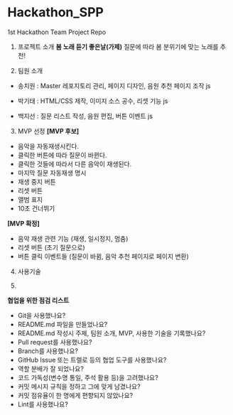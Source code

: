 # Hackathon_SPP
1st Hackathon Team Project Repo

1. 프로젝트 소개
  **봄 노래 듣기 좋은날(가제)**
  질문에 따라 봄 분위기에 맞는 노래를 추천!

2. 팀원 소개
  - 송치원 : Master 레포지토리 관리, 페이지 디자인, 음원 추천 페이지 조작 js

  - 박기태 : HTML/CSS 제작, 이미지 소스 공수, 리셋 기능 js
  
  - 백지선 : 질문 리스트 작성, 음원 편집, 버튼 이벤트 js


3. MVP 선정
  **[MVP 후보]**
  - 음악을 자동재생시킨다.
  - 클릭한 버튼에 따라 질문이 바뀐다.
  - 클릭한 것들에 따라서 다른 음악이 재생된다.
  - 마지막 질문 자동재생 명시
  - 재생 중지 버튼
  - 리셋 버튼
  - 앨범 표지
  - 10초 건너뛰기

  **[MVP 확정]**
  - 음악 재생 관련 기능 (재생, 일시정지, 멈춤)
  - 리셋 버튼 (초기 질문으로)
  - 버튼 클릭 이벤트들 (질문이 바뀜, 음악 추천 페이지로 페이지 변환)

4. 사용기술


5. 


**협업을 위한 점검 리스트**
​
- Git을 사용했나요?
- README.md 파일을 만들었나요?
- README.md 작성시 주제, 팀원 소개, MVP, 사용한 기술을 기록했나요?
- Pull request를 사용했나요?
- Branch를 사용했나요?
- GitHub Issue 또는 트렐로 등의 협업 도구를 사용했나요?
- 역할 분배가 잘 되었나요?
- 코드 가독성(변수명 통일, 주석 활용 등)을 고려했나요?
- 커밋 메시지 규칙을 정하고 그에 맞게 남겼나요?
- 커밋 점유율이 한 명에게 편향되지 않았나요?
- Lint를 사용했나요?